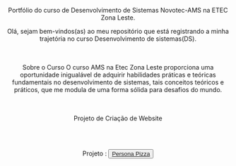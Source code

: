 <div align="center"> 
  
Portfólio do curso de Desenvolvimento de Sistemas Novotec-AMS na ETEC Zona Leste.

Olá, sejam bem-vindos(as) ao meu repositório que está registrando a minha trajetória no curso Desenvolvimento de sistemas(DS).

<br></br>
 Sobre o Curso
  O curso AMS na Etec Zona Leste proporciona uma oportunidade inigualável de adquirir habilidades práticas e teóricas fundamentais no desenvolvimento de sistemas, tais conceitos teóricos e práticos, que me modula de uma forma sólida para desafios do mundo.

<br></br>
 Projeto de Criação de Website
<div align="center">
<br></br>

 Projeto : 
  <button>
    <a href="https://github.com/P4BLOll/Persona-Pizza">Persona Pizza</a>
  </button>
    </div>
  </div>
</div>
